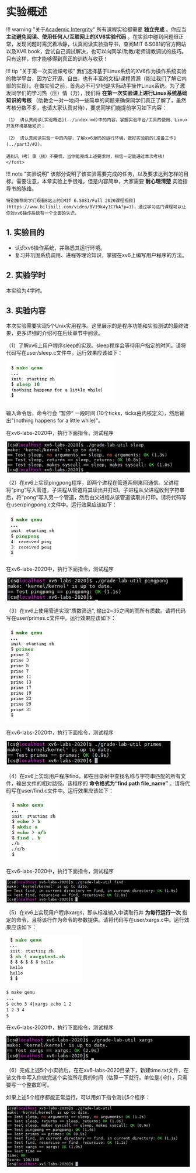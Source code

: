 
# 实验概述

!!! warning "关于[Academic Intergrity](https://integrity.mit.edu/)"
    所有课程实验都需要 **独立完成** 。你应当 **主动避免阅读、使用任何人/互联网上的XV6实验代码** 。在实验中碰到问题很正常，发现问题时需沉着冷静，认真阅读实验指导书，查阅MIT 6.S081的官方网站以及XV6 book，尝试自己调试解决，也可以向同学/助教/老师请教调试的技巧。只有这样，你才能够得到真正的训练与收获！

!!! tip "关于第一次实验课考核"
    我们选择基于Linux系统的XV6作为操作系统实验的教学平台，因为它开源、自由，也有丰富的文档/课程资源（能让我们了解它内部的实现）。在做实验之前，首先必不可少地是实际动手操作Linux系统。为了激发同学们的学习热（压）情（力），我们将 **在第一次实验课上进行Linux系统基础知识的考核** （助教会一对一地问一些简单的问题来确保同学们真正了解了，虽然考核分数不多，也请大家认真对待），要求同学们能提前学习如下内容：

    （1） 请认真阅读[实验概述](../index.md)中的内容，掌握实验平台/工具的使用、Linux开发环境基础知识；
    
    （2） 请认真阅读实验一中的内容，了解xv6源码的运行环境，做好实验前的[准备工作](../part3/#2)。
    
    遇到凡（考）事（核）不要慌，当你能完成上述要求时，相信一定能通过本次考核! 
    </font>

!!! note "实验说明"
    该部分说明了该实验需要完成的任务，以及要求达到怎样的目标。需要注意，本章实验上手很难，但是内容简单，大家需要 **耐心理清楚** 实验指导书的脉络。

    特别推荐同学们观看B站上的[MIT 6.S081/Fall 2020课程视频](https://www.bilibili.com/video/BV19k4y1C7kA?p=1)，通过学习这门课程可以让你对xv6操作系统有一个全面的认识。

## 1.  实验目的

- 认识xv6操作系统，并熟悉其运行环境。
- 复习并巩固系统调用、进程等理论知识，掌握在xv6上编写用户程序的方法。

## 2.  实验学时

本实验为4学时。

## 3.  实验内容

本次实验需要实现5个Unix实用程序。这里展示的是程序功能和实验测试的最终效果，更多详细的介绍可在后续章节中阅读。

（1）了解xv6上用户程序sleep的实现。sleep程序会等待用户指定的时间。请将代码写在user/sleep.c文件中。运行效果应该如下：

![image-20201017230825652](part1.assets/image-20201017230825652.png)

输入命令后，命令行会 ”暂停“ 一段时间 (10个ticks，ticks由内核定义)，然后输出"(nothing happens for a little while)"。

在xv6-labs-2020中，执行下面指令，测试程序

![image-20210913094528437](part1.assets/image-20210913094528437.png)

（2）在xv6上实现pingpong程序，即两个进程在管道两侧来回通信。父进程将”ping”写入管道，子进程从管道将其读出并打印。子进程从父进程收到字符串后，将”pong“写入另一个管道，然后由父进程从该管道读取并打印。请将代码写在user/pingpong.c文件中。运行效果应该如下：

![image-20201017230846238](part1.assets/image-20201017230846238.png)

在xv6-labs-2020中，执行下面指令，测试程序

![image-20210913094617315](part1.assets/image-20210913094617315.png)



（3）在xv6上使用管道实现“质数筛选”, 输出2~35之间的而所有质数。请将代码写在user/primes.c文件中。运行效果应该如下：

![image-20201017230855254](part1.assets/image-20201017230855254.png)

在xv6-labs-2020中，执行下面指令，测试程序

![image-20210913094654462](part1.assets/image-20210913094654462.png)

（4）在xv6上实现用户程序find，即在目录树中查找名称与字符串匹配的所有文件，输出文件的相对路径。该程序的 **命令格式为“find path file_name”** 。请将代码写在user/find.c文件中。运行效果应该如下：

![image-20210914091100817](part1.assets/image-20210914091100817.png)

在xv6-labs-2020中，执行下面指令，测试程序

![image-20210913094755912](part1.assets/image-20210913094755912.png)

（5）在xv6上实现用户程序xargs，即从标准输入中读取行并 **为每行运行一次** 指定的命令，且将该行作为命令的参数提供。请将代码写在user/xargs.c中。运行效果应该如下：

![image-20201017230906954](part1.assets/image-20201017230906954.png)

```shell
$ make qemu
...
$ echo 3 4|xargs echo 1 2
1 2 3 4
$
```

在xv6-labs-2020中，执行下面指令，测试程序

![image-20210913094918606](part1.assets/image-20210913094918606.png)

（6）完成上述5个小实验后，在在xv6-labs-2020目录下，新建time.txt文件，在该文件中写入你做完这个实验所花费的时间（估算一下就行，单位是小时），只需要写一个整数即可。

如果上述5个程序都能正常运行，可以用如下指令测试5个程序：

![image-20210913095200221](part1.assets/image-20210913095200221.png)